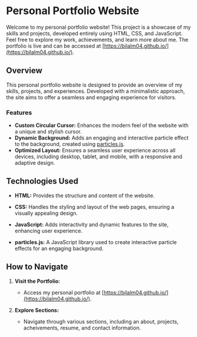 # Personal Portfolio Website

Welcome to my personal portfolio website! This project is a showcase of my skills and projects, developed entirely using HTML, CSS, and JavaScript. Feel free to explore my work, achievements, and learn more about me. The portfolio is live and can be accessed at [https://bilalm04.github.io/](https://bilalm04.github.io/).

<!--
<div align= "center">
   
<img src="https://github.com/user-attachments/assets/23c977d8-e07f-4f2e-9e07-5eb3f236734f" width="23%"></img> <img src="https://github.com/user-attachments/assets/8365e7d3-4196-4ace-89d8-6076bfb497c8" width="23%"></img> <img src="https://github.com/user-attachments/assets/c31f98ad-fd18-47e6-b802-f2a330aaf82d" width="23%"></img> <img src="https://github.com/user-attachments/assets/384cf7cf-ee65-42d9-a830-22dfa51d0a6e" width="23%"></img> 

</div>-->

## Overview

This personal portfolio website is designed to provide an overview of my skills, projects, and experiences. Developed with a minimalistic approach, the site aims to offer a seamless and engaging experience for visitors.

### Features

- **Custom Circular Cursor:** Enhances the modern feel of the website with a unique and stylish cursor.
- **Dynamic Background:** Adds an engaging and interactive particle effect to the background, created using [particles.js](https://github.com/VincentGarreau/particles.js).
- **Optimized Layout:** Ensures a seamless user experience across all devices, including desktop, tablet, and mobile, with a responsive and adaptive design.

## Technologies Used

- **HTML:** Provides the structure and content of the website.

- **CSS:** Handles the styling and layout of the web pages, ensuring a visually appealing design.

- **JavaScript:** Adds interactivity and dynamic features to the site, enhancing user experience.

- **particles.js:** A JavaScript library used to create interactive particle effects for an engaging background.

## How to Navigate

1. **Visit the Portfolio:**
   - Access my personal portfolio at [https://bilalm04.github.io/](https://bilalm04.github.io/).

2. **Explore Sections:**
   - Navigate through various sections, including an about, projects, acheivements, resume, and contact information.
